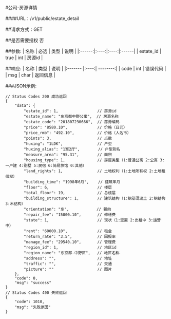 #公司-房源详情

####URL：/v1/public/estate_detail

##请求方式：GET

##是否需要授权
否

##参数:
| 名称 | 必选 | 类型 | 说明 |
|:------:|:----:|:----:|:------|
| estate_id | true | int | 房源id |

##响应:
| 名称  | 类型  | 说明 |
|:------- |:----:| --------:|
| code    | int  |  错误代码 |
| msg     | char |  返回信息 |

###JSON示例:
```
// Status Codes 200 成功返回
{
    "data": {
        "estate_id": 1,                 // 房源id
        "estate_name": "东京都中野公寓",  // 房源名称
        "estate_code": "201807230666",  // 房源编码
        "price": "8580.10",             // 价格（日元）
        "price_rmb": "492.10",          // 价格（人名币）
        "points": 3,                    // 点数
        "huxing": "1LDK",               // 户型
        "huxing_alias": "1室2厅",        // 户型别名
        "measure_area": "95.31",        // 面积
        "housing_type": 1,              // 房屋类型（1:普通公寓 2:公寓 3:一户建 4:别墅 5:民宿 6:简易旅馆 0:其他）
        "land_rights": 1,               // 土地权利（1:土地所有权 2:土地租借权）
        "building_time": "1998年6月",    // 建筑年月
        "floor": 6,                     // 楼层
        "total_floor": 19,              // 总楼层
        "building_structure": 1,        // 建筑结构（1:钢筋混泥土 2:钢结构 3:木结构）
        "orientation": "东",            // 朝向
        "repair_fee": "15000.10",       // 修缮费
        "state": 1,                     // 现状（1:空置 2:出租中 3:运营中）
        "rent": "60000.10",             // 租金
        "return_rate": "3.5",           // 回报率
        "manage_fee": "29540.10",       // 管理费
        "region_id": 1,                 // 地区id
        "region_name": "东京都-中野区",   // 地区名称
        "address": "",                  // 地址
        "traffic": "",                  // 交通
        "picture": ""                   // 图片
    },
    "code": 0,
    "msg": "success"
}
// Status Codes 400 失败返回
{
    "code": 1010,
    "msg": "失败原因"
}
```